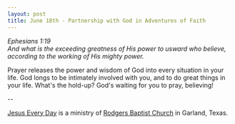 ```yaml
---
layout: post
title: June 18th - Partnership with God in Adventures of Faith
---
```


_Ephesians 1:19  
And what is the exceeding greatness of His power to usward who
believe, according to the working of His mighty power._

Prayer releases the power and wisdom of God into every situation in
your life. God longs to be intimately involved with you, and to do
great things in your life. What's the hold-up? God's waiting for you
to pray, believing!

 --

<a href=http://jesuseveryday.net>Jesus Every Day</a> is a ministry of <a href=http://rodgersbaptist.net>Rodgers Baptist Church</a> in Garland, Texas.
